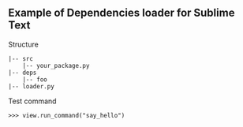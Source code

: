 Example of Dependencies loader for Sublime Text
---

Structure
```
|-- src
    |-- your_package.py
|-- deps
    |-- foo
|-- loader.py
```


Test command
```
>>> view.run_command("say_hello")
```
